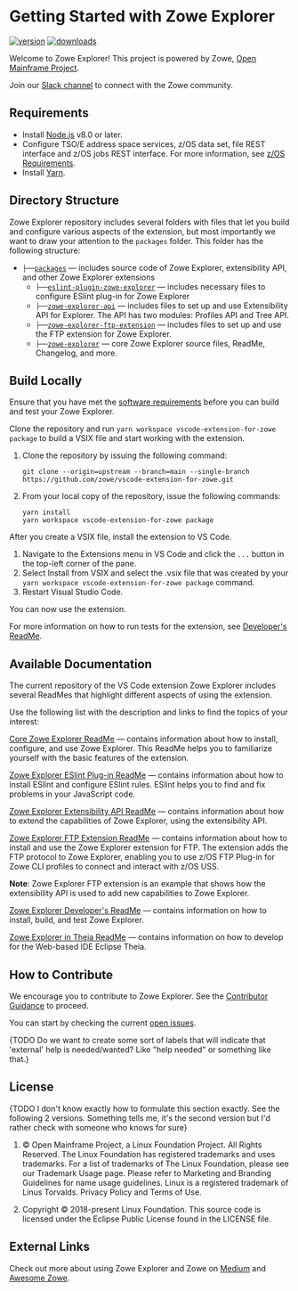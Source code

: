 # Getting Started with Zowe Explorer

[![version](https://vsmarketplacebadge.apphb.com/version-short/Zowe.vscode-extension-for-zowe.png)](https://vsmarketplacebadge.apphb.com/version-short/Zowe.vscode-extension-for-zowe.png)
[![downloads](https://vsmarketplacebadge.apphb.com/downloads-short/Zowe.vscode-extension-for-zowe.png)](https://vsmarketplacebadge.apphb.com/downloads-short/Zowe.vscode-extension-for-zowe.png)

Welcome to Zowe Explorer! This project is powered by Zowe, [Open Mainframe Project](https://www.openmainframeproject.org/).

Join our [Slack channel](https://slack.openmainframeproject.org/) to connect with the Zowe community.

## Requirements

- Install [Node.js](https://nodejs.org/en/download/) v8.0 or later.
- Configure TSO/E address space services, z/OS data set, file REST interface and z/OS jobs REST interface. For more information, see [z/OS Requirements](https://docs.zowe.org/stable/user-guide/systemrequirements-zosmf.html#z-os-requirements).
- Install [Yarn](https://yarnpkg.com/getting-started/install).

## Directory Structure

Zowe Explorer repository includes several folders with files that let you  build and configure various aspects of the extension, but most importantly we want to draw your attention to the `packages` folder. This folder has the following structure:

- `├──`[`packages`](./packages) — includes source code of Zowe Explorer, extensibility API, and other Zowe Explorer extensions<br>
    - `├──`[`eslint-plugin-zowe-explorer`](./packages/eslint-plugin-zowe-explorer) — includes necessary files to configure ESlint plug-in for Zowe Explorer
    - `├──`[`zowe-explorer-api`](./packages/zowe-explorer-api) — includes files to set up and use Extensibility API for Explorer. The API has two modules: Profiles API and Tree API.
    - `├──`[`zowe-explorer-ftp-extension`](./packages/zowe-explorer-ftp-extension) — includes files to set up and use the FTP extension for Zowe Explorer. 
    - `├──`[`zowe-explorer`](./packages/zowe-explorer) — core Zowe Explorer source files, ReadMe, Changelog, and more.

## Build Locally

Ensure that you have met the [software requirements](#requirements) before you can build and test your Zowe Explorer.

Clone the repository and run `yarn workspace vscode-extension-for-zowe package` to build a VSIX file and start working with the extension.

1. Clone the repository by issuing the following command:

   ```shell
   git clone --origin=upstream --branch=main --single-branch https://github.com/zowe/vscode-extension-for-zowe.git
   ```

2. From your local copy of the repository, issue the following commands:

   ```shell
   yarn install
   yarn workspace vscode-extension-for-zowe package
   ```

After you create a VSIX file, install the extension to VS Code.

1. Navigate to the Extensions menu in VS Code and click the `...` button in the top-left corner of the pane.
2. Select Install from VSIX and select the .vsix file that was created by your `yarn workspace vscode-extension-for-zowe package` command.
3. Restart Visual Studio Code.

You can now use the extension.

For more information on how to run tests for the extension, see [Developer's ReadMe](https://github.com/zowe/vscode-extension-for-zowe/blob/master/docs/Developer's%20ReadMe.md).

## Available Documentation

The current repository of the VS Code extension Zowe Explorer includes several ReadMes that highlight different aspects of using the extension.

Use the following list with the description and links to find the topics of your interest:

[Core Zowe Explorer ReadMe](https://github.com/zowe/vscode-extension-for-zowe/tree/master/packages/zowe-explorer) — contains information about how to install, configure, and use Zowe Explorer. This ReadMe helps you to familiarize yourself with the basic features of the extension.

[Zowe Explorer ESlint Plug-in ReadMe](https://github.com/zowe/vscode-extension-for-zowe/tree/master/packages/eslint-plugin-zowe-explorer) — contains information about how to install ESlint and configure ESlint rules. ESlint helps you to find and fix problems in your JavaScript code.

[Zowe Explorer Extensibility API ReadMe](https://github.com/zowe/vscode-extension-for-zowe/tree/master/packages/zowe-explorer-api) — contains information about how to extend the capabilities of Zowe Explorer, using the extensibility API.

[Zowe Explorer FTP Extension ReadMe](https://github.com/zowe/vscode-extension-for-zowe/tree/master/packages/zowe-explorer-ftp-extension) — contains information about how to install and use the Zowe Explorer extension for FTP. The extension adds the FTP protocol to Zowe Explorer, enabling you to use z/OS FTP Plug-in for Zowe CLI profiles to connect and interact with z/OS USS.

**Note**: Zowe Explorer FTP extension is an example that shows how the extensibility API is used to add new capabilities to Zowe Explorer.

[Zowe Explorer Developer's ReadMe](https://github.com/zowe/vscode-extension-for-zowe/blob/master/docs/Developer's%20ReadMe.md) — contains information on how to install, build, and test Zowe Explorer.

[Zowe Explorer in Theia ReadMe](https://github.com/zowe/vscode-extension-for-zowe/blob/master/docs/README-Theia.md) — contains information on how to develop for the Web-based IDE Eclipse Theia.

## How to Contribute

We encourage you to contribute to Zowe Explorer. See the [Contributor Guidance](https://github.com/zowe/vscode-extension-for-zowe/wiki/Best-Practices:-Contributor-Guidance) to proceed.

You can start by checking the current [open issues](https://github.com/zowe/vscode-extension-for-zowe/issues).

{TODO Do we want to create some sort of labels that will indicate that 'external' help is needed/wanted? Like "help needed" or something like that.}

## License

{TODO I don't know exactly how to formulate this section exactly. See the following 2 versions. Something tells me, it's the second version but I'd rather check with someone who knows for sure}

1. © Open Mainframe Project, a Linux Foundation Project. All Rights Reserved. The Linux Foundation has registered trademarks and uses trademarks. For a list of trademarks of The Linux Foundation, please see our Trademark Usage page. Please refer to Marketing and Branding Guidelines for name usage guidelines. Linux is a registered trademark of Linus Torvalds. Privacy Policy and Terms of Use.

2. Copyright © 2018-present Linux Foundation. This source code is licensed under the Eclipse Public License found in the LICENSE file.

## External Links

Check out more about using Zowe Explorer and Zowe on [Medium](https://medium.com/zowe) and [Awesome Zowe](https://github.com/tucker01/awesome-zowe).
